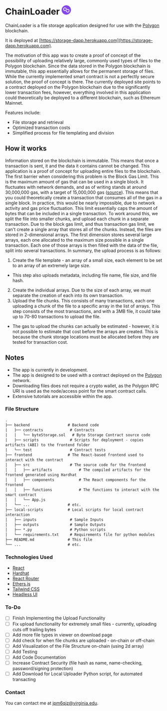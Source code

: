 # ChainLoader <picture> <img alt="Matic Icon" width="30" src="frontend/src/matic-token-icon.svg"> </picture>

ChainLoader is a file storage application designed for use with the [Polygon](https://polygon.technology/) blockchain.

It is deployed at [https://storage-dapp.herokuapp.com](https://storage-dapp.herokuapp.com).

The motivation of this app was to create a proof of concept of the possibility of uploading relatively large, commonly used types of files to the Polygon blockchain. Since the data stored in the Polygon blockchain is immutable, this app essentially allows for the permanent storage of files. While the currently implemented smart contract is not a perfectly secure solution, the proof of concept is there. The currently deployed site points to a contract deployed on the Polygon blockchain due to the significantly lower transaction fees, however, everything involved in this application could theoretically be deployed to a different blockchain, such as Ethereum Mainnet. 

Features include:

- File storage and retrieval
- Optimized transaction costs
- Simplified process for file templating and division

## How it works

Information stored on the blockchain is immutable. This means that once a transaction is sent, it and the data it contains cannot be changed.  This application is a proof of concept for uploading entire files to the blockchain.  The first barrier when considering this problem is the Block Gas Limit. This is the maximum amount of gas that can be used in a single block. It fluctuates with network demands, and as of writing stands at around 30,000,000 gas, with a target of 15,000,000 gas ([source](https://blog.bitmex.com/ethereums-new-1mb-blocksize-limit/)). This means that you could theoretically create a transaction that consumes all of the gas in a single block. In practice, this would be nearly impossible, due to network activity and gas price fluctuation. This limit essentially caps the amount of bytes that can be included in a single transaction.  To work around this, we split the file into smaller chunks, and upload each chunk in a separate transaction.  Due to the block gas limit, and thus transaction gas limit, we can't create a single array that stores all of the chunks.  Instead, the files are stored in 2-dimensional arrays. The first dimension stores several large arrays, each one allocated to the maximum size possible in a single transaction.  Each one of those arrays is then filled with the data of the file, split into several transactions.  In summary, the upload process is as follows:
1. Create the file template - an array of a small size, each element to be set to an array of an extremely large size.
- This step also uploads metadata, including file name, file size, and file hash.
2. Create the individual arrays. Due to the size of each array, we must separate the creation of each into its own transaction.
3. Upload the file chunks. This consists of many transactions, each one uploading a chunk of the file to a specific array in the list of arrays. This step consists of the most transactions, and with a 3MB file, it could take up to 70-80 transactions to upload the file.
- The gas to upload the chunks can actually be estimated - however, it is not possible to estimate that cost before the arrays are created. This is because the chunk storage locations must be allocated before they are tested for transaction cost.

## Notes

* The app is currently in development.
* The app is designed to be used with a contract deployed on the [Polygon](https://polygon.technology/) network.
* Downloading files does not require a crypto wallet, as the Polygon RPC URI is used as the node/access point for the smart contract calls.
* Extensive tutorials are accessible within the app.

### File Structure

    .
    ├── backend                 # Backend code
    |   ├── contracts            # Contracts
    |   |   └── byteStorage.sol   # Byte Storage Contract source code
    |   ├── scripts              # Scripts for deployment - copies artifacts (ABI) to the frontend folder
    |   └── test                 # Contract tests
    ├── frontend                # The React-based frontend used to interact with the contract
    │   ├── src                  # The source code for the frontend
    │   │   ├── artifacts            # The compiled artifacts for the frontend generated using Hardhat
    │   │   ├── components           # The React components for the frontend
    │   │   ├── functions            # The functions to interact with the smart contract
    │   │   └── App.js               
    │   └── ...                 # etc.
    ├── local-scripts           # Local scripts for local contract interaction
    │   ├── inputs               # Sample Inputs
    │   ├── outputs              # Sample Outputs
    │   ├── *.py                 # Python scripts
    │   └── requirements.txt     # Requirements file for python modules
    ├── README.md               # This file
    └── ...                     # etc.

### Technologies Used

* [React](https://reactjs.org/)
* [Hardhat](https://hardhat.org/)
* [React Router](https://reacttraining.com/react-router/web/guides/quick-start)
* [Ethers.js](https://www.npmjs.com/package/ethers)
* [Tailwind CSS](https://tailwindcss.com/)
* [Headless UI](https://headlessui.com/)

### To-Do

- [ ] Finish Implementing the Upload Functionality
- [ ] Fix upload functionality for extremely small files - currently, uploading cuts off trailing bytes
- [ ] Add more file types in viewer on download page
- [ ] Add check for when file chunks are uploaded - on-chain or off-chain
- [ ] Add Visualization of the File Structure on-chain (using 2d array)
- [ ] Add Testing
- [ ] Add Code Documentation
- [ ] Increase Contract Security (file hash as name, name-checking, password/signing protection)
- [ ] Add Download for Local Uploader Python script, for automated transacting

### Contact

You can contact me at [jpm6qjz@virginia.edu](mailto:jpm6qjz@virginia.edu).